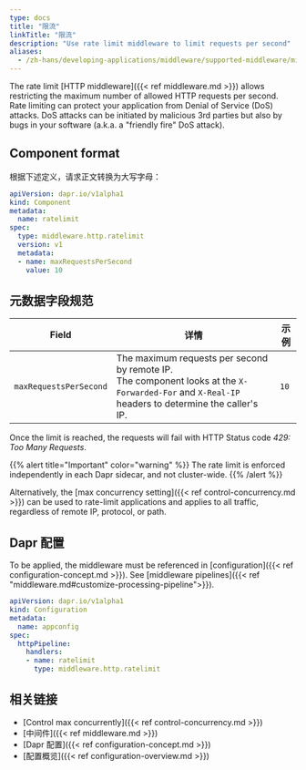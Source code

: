 ```yaml
---
type: docs
title: "限流"
linkTitle: "限流"
description: "Use rate limit middleware to limit requests per second"
aliases:
  - /zh-hans/developing-applications/middleware/supported-middleware/middleware-rate-limit/
---
```


The rate limit [HTTP middleware]({{< ref middleware.md >}}) allows restricting the maximum number of allowed HTTP requests per second. Rate limiting can protect your application from Denial of Service (DoS) attacks. DoS attacks can be initiated by malicious 3rd parties but also by bugs in your software (a.k.a. a "friendly fire" DoS attack).

## Component format

根据下述定义，请求正文转换为大写字母：

```yaml
apiVersion: dapr.io/v1alpha1
kind: Component
metadata:
  name: ratelimit
spec:
  type: middleware.http.ratelimit
  version: v1
  metadata:
  - name: maxRequestsPerSecond
    value: 10
```

## 元数据字段规范

| Field                  | 详情                                                                                                                                                        | 示例   |
| ---------------------- | --------------------------------------------------------------------------------------------------------------------------------------------------------- | ---- |
| `maxRequestsPerSecond` | The maximum requests per second by remote IP.<br>The component looks at the `X-Forwarded-For` and `X-Real-IP` headers to determine the caller's IP. | `10` |

Once the limit is reached, the requests will fail with HTTP Status code *429: Too Many Requests*.

{{% alert title="Important" color="warning" %}}
The rate limit is enforced independently in each Dapr sidecar, and not cluster-wide.
{{% /alert %}}

Alternatively, the [max concurrency setting]({{< ref control-concurrency.md >}}) can be used to rate-limit applications and applies to all traffic, regardless of remote IP, protocol, or path.

## Dapr 配置

To be applied, the middleware must be referenced in [configuration]({{< ref configuration-concept.md >}}). See [middleware pipelines]({{< ref "middleware.md#customize-processing-pipeline">}}).

```yaml
apiVersion: dapr.io/v1alpha1
kind: Configuration
metadata:
  name: appconfig
spec:
  httpPipeline:
    handlers:
    - name: ratelimit
      type: middleware.http.ratelimit
```

## 相关链接

- [Control max concurrently]({{< ref control-concurrency.md >}})
- [中间件]({{< ref middleware.md >}})
- [Dapr 配置]({{< ref configuration-concept.md >}})
- [配置概览]({{< ref configuration-overview.md >}})
